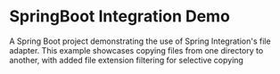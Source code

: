 # SpringBoot Integration Demo
A Spring Boot project demonstrating the use of Spring Integration's file adapter. This example showcases copying files from one directory to another, with added file extension filtering for selective copying

